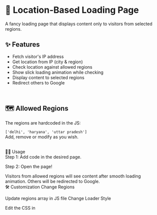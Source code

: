 # 📍 Location-Based Loading Page

A fancy loading page that displays content only to visitors from selected regions. 


## ✨ Features   

- Fetch visitor's IP address
- Get location from IP (city & region) 
- Check location against allowed regions
- Show slick loading animation while checking 
- Display content to selected regions   
- Redirect others to Google   

<br>
 

## 🗺 Allowed Regions  

The regions are hardcoded in the JS:


```['delhi', 'haryana', 'uttar pradesh']```<br>
Add, remove or modify as you wish.

<br>
👨‍💻 Usage<br>
Step 1: Add code in the desired page.

Step 2: Open the page!

Visitors from allowed regions will see content after smooth loading animation.
Others will be redirected to Google.
<br>
🛠️ Customization
Change Regions

Update regions array in JS file
Change Loader Style

Edit the CSS in <style> tag
<br>
🙌 Credits
IP Geolocation APIs for location data
Loading animation created with CSS
